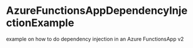# AzureFunctionsAppDependencyInjectionExample
example on how to do dependency injection in an Azure FunctionsApp v2

